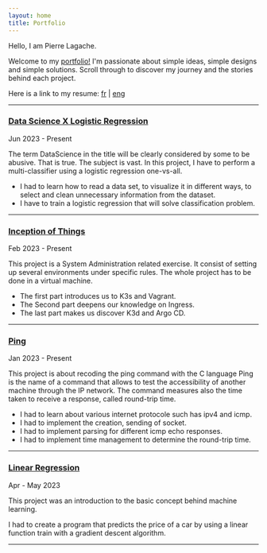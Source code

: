 ```yaml
---
layout: home
title: Portfolio
---
```


Hello, I am Pierre Lagache.

Welcome to my [portfolio!](https://github.com/plagache/plagache.github.io)
I'm passionate about simple ideas, simple designs and simple solutions.
Scroll through to discover my journey and the stories behind each project.

Here is a link to my resume: [fr](https://plagache.github.io/curriculum_vitae) \| [eng](https://plagache.github.io/resume)

---

### [Data Science X Logistic Regression](https://github.com/plagache/DSLR)

Jun 2023 - Present

The term DataScience in the title will be clearly considered by some to be abusive. That is true. The subject is vast.
In this project, I have to perform a multi-classifier using a logistic regression one-vs-all.

- I had to learn how to read a data set, to visualize it in different ways, to select and clean unnecessary information from the dataset.
- I have to train a logistic regression that will solve classification problem.

---

### [Inception of Things](https://github.com/plagache/inception_of_things)

Feb 2023 - Present

This project is a System Administration related exercise. It consist of setting up several environments under specific rules.
The whole project has to be done in a virtual machine.

- The first part introduces us to K3s and Vagrant.
- The Second part deepens our knowledge on Ingress.
- The last part makes us discover K3d and Argo CD.

---

### [Ping](https://github.com/plagache/ping)

Jan 2023 - Present

This project is about recoding the ping command with the C language
Ping is the name of a command that allows to test the accessibility of another machine through the IP network. The command measures also the time taken to receive a response, called round-trip time.

- I had to learn about various internet protocole such has ipv4 and icmp.
- I had to implement the creation, sending of socket.
- I had to implement parsing for different icmp echo responses.
- I had to implement time management to determine the round-trip time.

---

### [Linear Regression](https://github.com/plagache/linear_regression)

Apr - May 2023

This project was an introduction to the basic concept behind machine learning.

I had to create a program that predicts the price of a car by using a linear function train with a gradient descent algorithm.

---
